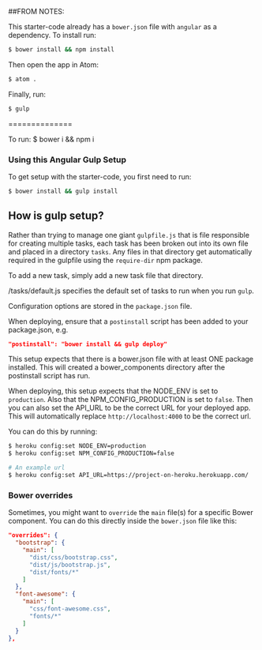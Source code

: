 ##FROM NOTES:

This starter-code already has a `bower.json` file with `angular` as a dependency. To install run:

```sh
$ bower install && npm install
```

Then open the app in Atom:

```sh
$ atom .
```

Finally, run:

```sh
$ gulp
```
==============

To run: $ bower i && npm i

### Using this Angular Gulp Setup

To get setup with the starter-code, you first need to run:

```sh
$ bower install && gulp install
```

## How is gulp setup?

Rather than trying to manage one giant `gulpfile.js` that is file responsible for creating multiple tasks, each task has been broken out into its own file and placed in a directory `tasks`. Any files in that directory get automatically required in the gulpfile using the `require-dir` npm package.

To add a new task, simply add a new task file that directory.

/tasks/default.js specifies the default set of tasks to run
when you run `gulp`.

Configuration options are stored in the `package.json` file.

When deploying, ensure that a `postinstall` script has been added to
your package.json, e.g.

```json
"postinstall": "bower install && gulp deploy"
```

This setup expects that there is a bower.json file with at least ONE package
installed. This will created a bower_components directory after
the postinstall script has run.

When deploying, this setup expects that the NODE_ENV is set to `production`.
Also that the NPM_CONFIG_PRODUCTION is set to `false`. Then you can also set the API_URL to be the correct URL for your deployed app. This will automatically replace `http://localhost:4000` to be the correct url.

You can do this by running:

```bash
$ heroku config:set NODE_ENV=production
$ heroku config:set NPM_CONFIG_PRODUCTION=false

# An example url
$ heroku config:set API_URL=https://project-on-heroku.herokuapp.com/
```

### Bower overrides

Sometimes, you might want to `override` the `main` file(s) for a specific Bower component. You can do this directly inside the `bower.json` file like this:

```json
"overrides": {
  "bootstrap": {
    "main": [
      "dist/css/bootstrap.css",
      "dist/js/bootstrap.js",
      "dist/fonts/*"
    ]
  },
  "font-awesome": {
    "main": [
      "css/font-awesome.css",
      "fonts/*"
    ]
  }
},
```
